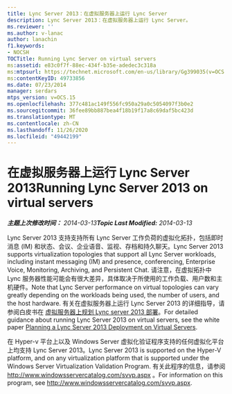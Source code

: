 ```yaml
---
title: Lync Server 2013：在虚拟服务器上运行 Lync Server
description: Lync Server 2013：在虚拟服务器上运行 Lync Server。
ms.reviewer: ''
ms.author: v-lanac
author: lanachin
f1.keywords:
- NOCSH
TOCTitle: Running Lync Server on virtual servers
ms:assetid: e83c0f7f-88ec-434f-b35e-adedec3c318a
ms:mtpsurl: https://technet.microsoft.com/en-us/library/Gg399035(v=OCS.15)
ms:contentKeyID: 49733856
ms.date: 07/23/2014
manager: serdars
mtps_version: v=OCS.15
ms.openlocfilehash: 377c481ac149f556fc950a29a0c5054097f3b0e2
ms.sourcegitcommit: 36fee89bb887bea4f18b19f17a8c69daf5bc423d
ms.translationtype: MT
ms.contentlocale: zh-CN
ms.lasthandoff: 11/26/2020
ms.locfileid: "49442199"
---
```

# <a name="running-lync-server-2013-on-virtual-servers"></a><span data-ttu-id="3552f-103">在虚拟服务器上运行 Lync Server 2013</span><span class="sxs-lookup"><span data-stu-id="3552f-103">Running Lync Server 2013 on virtual servers</span></span>

<div data-xmlns="http://www.w3.org/1999/xhtml">

<div class="topic" data-xmlns="http://www.w3.org/1999/xhtml" data-msxsl="urn:schemas-microsoft-com:xslt" data-cs="https://msdn.microsoft.com/">

<div data-asp="https://msdn2.microsoft.com/asp">



</div>

<div id="mainSection">

<div id="mainBody"><span data-ttu-id="3552f-104">

<span> </span></span><span class="sxs-lookup"><span data-stu-id="3552f-104">

<span> </span></span></span>

<span data-ttu-id="3552f-105">_**主题上次修改时间：** 2014-03-13_</span><span class="sxs-lookup"><span data-stu-id="3552f-105">_**Topic Last Modified:** 2014-03-13_</span></span>

<span data-ttu-id="3552f-106">Lync Server 2013 支持支持所有 Lync Server 工作负荷的虚拟化拓扑，包括即时消息 (IM) 和状态、会议、企业语音、监视、存档和持久聊天。</span><span class="sxs-lookup"><span data-stu-id="3552f-106">Lync Server 2013 supports virtualization topologies that support all Lync Server workloads, including instant messaging (IM) and presence, conferencing, Enterprise Voice, Monitoring, Archiving, and Persistent Chat.</span></span> <span data-ttu-id="3552f-107">请注意，在虚拟拓扑中 Lync 服务器性能可能会有很大差异，具体取决于所使用的工作负载、用户数和主机硬件。</span><span class="sxs-lookup"><span data-stu-id="3552f-107">Note that Lync Server performance on virtual topologies can vary greatly depending on the workloads being used, the number of users, and the host hardware.</span></span> <span data-ttu-id="3552f-108">有关在虚拟服务器上运行 Lync Server 2013 的详细指导，请参阅白皮书在 [虚拟服务器上规划 Lync server 2013 部署](https://www.microsoft.com/download/details.aspx?id=41936)。</span><span class="sxs-lookup"><span data-stu-id="3552f-108">For detailed guidance about running Lync Server 2013 on virtual servers, see the white paper [Planning a Lync Server 2013 Deployment on Virtual Servers](https://www.microsoft.com/download/details.aspx?id=41936).</span></span>

<span data-ttu-id="3552f-109">在 Hyper-v 平台上以及 Windows Server 虚拟化验证程序支持的任何虚拟化平台上均支持 Lync Server 2013。</span><span class="sxs-lookup"><span data-stu-id="3552f-109">Lync Server 2013 is supported on the Hyper-V platform, and on any virtualization platform that is supported under the Windows Server Virtualization Validation Program.</span></span> <span data-ttu-id="3552f-110">有关此程序的信息，请参阅 <http://www.windowsservercatalog.com/svvp.aspx> 。</span><span class="sxs-lookup"><span data-stu-id="3552f-110">For information on this program, see <http://www.windowsservercatalog.com/svvp.aspx>.</span></span>

<div id="sectionSection0" class="section">

</div><span data-ttu-id="3552f-111">

</div>

<span> </span>

</div>

</div>

</span><span class="sxs-lookup"><span data-stu-id="3552f-111">

</div>

<span> </span>

</div>

</div>

</span></span></div>

